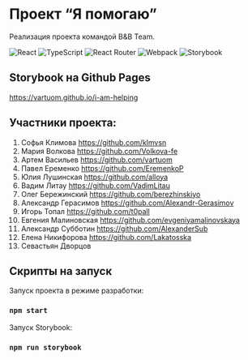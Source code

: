 # Проект “Я помогаю” 
Реализация проекта командой B&B Team.  

![React](https://img.shields.io/badge/react-%2320232a.svg?style=for-the-badge&logo=react&logoColor=%2361DAFB)
![TypeScript](https://img.shields.io/badge/typescript-%23007ACC.svg?style=for-the-badge&logo=typescript&logoColor=white)
![React Router](https://img.shields.io/badge/React_Router-CA4245?style=for-the-badge&logo=react-router&logoColor=white)
![Webpack](https://img.shields.io/badge/webpack-%238DD6F9.svg?style=for-the-badge&logo=webpack&logoColor=black)
![Storybook](https://img.shields.io/badge/-Storybook-FF4785?style=for-the-badge&logo=storybook&logoColor=white)

## Storybook на Github Pages
https://vartuom.github.io/i-am-helping

## Участники проекта:
1) Софья Климова  https://github.com/klmvsn
2) Мария Волкова  https://github.com/Volkova-fe
3) Артем Васильев  https://github.com/vartuom
4) Павел Еременко  https://github.com/EremenkoP
5) Юлия Лушинская  https://github.com/alloya
6) Вадим Литау  https://github.com/VadimLitau
7) Олег Бережинский  https://github.com/berezhinskiyo
8) Александр Герасимов  https://github.com/Alexandr-Gerasimov
9) Игорь Топал  https://github.com/t0pall
10) Евгения Малиновская  https://github.com/evgeniyamalinovskaya
11) Александр Субботин  https://github.com/AlexanderSub
12) Елена Никифорова  https://github.com/Lakatosska
13) Севастьян Дворцов  


## Скрипты на запуск 

Запуск проекта в режиме разработки:
### `npm start`
Запуск Storybook:
### `npm run storybook`
